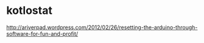 kotlostat
=========
http://ariverpad.wordpress.com/2012/02/26/resetting-the-arduino-through-software-for-fun-and-profit/

